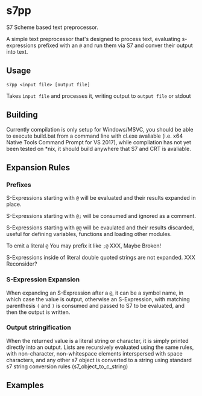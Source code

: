 # s7pp
S7 Scheme based text preprocessor.

A simple text preprocessor that's designed to process text, evaluating s-expressions prefixed with an `@` and run them via S7 and conver their output into text.

## Usage

`s7pp <input file> [output file]`

Takes `input file` and processes it, writing output to `output file` or stdout

## Building

Currently compilation is only setup for Windows/MSVC, you should be able to execute build.bat from a command line with cl.exe avaliable (i.e. x64 Native Tools Command Prompt for VS 2017), while compilation has not yet been tested on *nix, it should build anywhere that S7 and CRT is avaliable.

## Expansion Rules

### Prefixes

S-Expressions starting with `@` will be evaluated and their results expanded in place.

S-Expressions starting with `@;` will be consumed and ignored as a comment.

S-Expressions starting with `@@` will be evaulated and their results discarded, useful for defining variables, functions and loading other modules.

To emit a literal `@` You may prefix it like `;@` XXX, Maybe Broken!

S-Expressions inside of literal double quoted strings are not expanded. XXX Reconsider?

### S-Expression Expansion

When expanding an S-Expression after a `@`, it can be a symbol name, in which case the value is output, otherwise an S-Expression, with matching parenthesis `(` and `)` is consumed and passed to S7 to be evaluated, and then the output is written.

### Output stringification

When the returned value is a literal string or character, it is simply printed directly into an output. Lists are recursively evaluated using the same rules, with non-character, non-whitespace elements interspersed with space characters, and any other s7 object is converted to a string using standard s7 string conversion rules (s7_object_to_c_string)

## Examples
